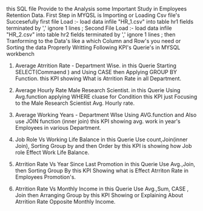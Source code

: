 this SQL file Provide to the Analysis some Important Study in Employees Retention Data.
First Step in MYQSL is Importing or Loading Csv file's Succesefully 
first file Load :- load data infile "HR_1.csv" into table hr1 
fields terminated by ','
ignore 1 lines ;
Second File Load :- load data infile "HR_2.csv" into table hr2
fields terminated by ','
ignore 1 lines ;
then Tranforming to the Data's like a which Column and Row's  you need or Sorting the data Proprerly
Writting Following KPI's Querie's in MYSQL workbench 
1) Average Atrrition Rate - Department Wise.
  in this Querie Starting SELECT(Commaend ) and Using CASE then Applying GROUP BY Function.
this KPI showing What is Atrrition Rate in all Department.

2) Average Hourly Rate Male Research Scientist.
   in this Querie Using Avg.function applying WHERE cluase for Condition
   this KPI just Focusing to the Male Research Scientist Avg. Hourly rate.
3) Average Working Years - Department WIse
  Using AVG.function and Also use JOIN function (inner join)
this KPI showing avg. work in year's Employees in  various Department.

4) Job Role Vs Working Life Balance
  in this Querie Use  count,Join(inner Join), Sorting Group by and then Order by
this KPI is showing how Job role Effect Work Life Balance.

5) Atrrition Rate Vs Year Since Last Promotion
   in this Querie Use Avg.,Join, then Sorting Group By
  this KPI Showing what is Effect Atrriton Rate in Employees Promotion's.

6) Atrrition Rate Vs Monthly Income
   in this  Querie Use Avg.,Sum, CASE , Join then Arranging Group by
   this KPI Showing or Explaining About Atrrition Rate Opposite Monthly Income.
   
   
   


    
